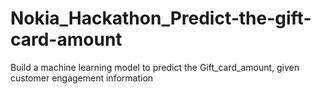 # Nokia_Hackathon_Predict-the-gift-card-amount
Build a machine learning model to predict the Gift_card_amount, given customer engagement information
